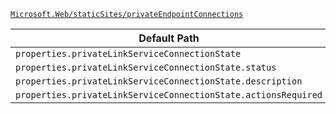 [`Microsoft.Web/staticSites/privateEndpointConnections`](https://docs.microsoft.com/en-us/azure/templates/microsoft.web/staticsites/privateendpointconnections)

| Default Path | Alias |
|---|---|
| `properties.privateLinkServiceConnectionState` | `Microsoft.Web/staticSites/privateEndpointConnections/privateLinkServiceConnectionState` |
| `properties.privateLinkServiceConnectionState.status` | `Microsoft.Web/staticSites/privateEndpointConnections/privateLinkServiceConnectionState.status` |
| `properties.privateLinkServiceConnectionState.description` | `Microsoft.Web/staticSites/privateEndpointConnections/privateLinkServiceConnectionState.description` |
| `properties.privateLinkServiceConnectionState.actionsRequired` | `Microsoft.Web/staticSites/privateEndpointConnections/privateLinkServiceConnectionState.actionsRequired` |

